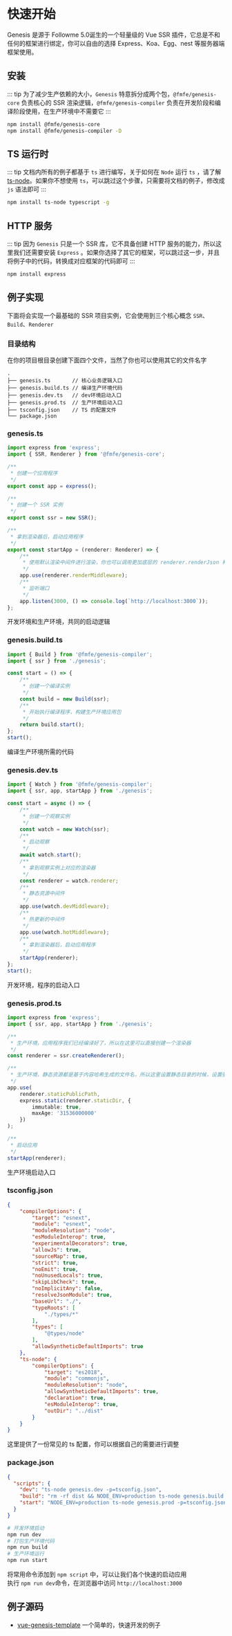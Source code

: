 # 快速开始
Genesis 是源于 Followme 5.0诞生的一个轻量级的 Vue SSR 插件，它总是不和任何的框架进行绑定，你可以自由的选择 Express、Koa、Egg、nest 等服务器端框架使用。

## 安装
::: tip 
为了减少生产依赖的大小，`Genesis` 特意拆分成两个包，`@fmfe/genesis-core` 负责核心的 SSR 渲染逻辑，`@fmfe/genesis-compiler` 负责在开发阶段和编译阶段使用，在生产环境中不需要它
:::
```bash
npm install @fmfe/genesis-core
npm install @fmfe/genesis-compiler -D
```

## TS 运行时
::: tip 
文档内所有的例子都基于 `ts` 进行编写，关于如何在 `Node` 运行 `ts` ，请了解 [ts-node](https://github.com/TypeStrong/ts-node)。如果你不想使用 `ts`，可以跳过这个步骤，只需要将文档的例子，修改成 `js` 语法即可
:::
```bash
npm install ts-node typescript -g
```
## HTTP 服务
::: tip 
因为 `Genesis` 只是一个 SSR 库，它不具备创建 HTTP 服务的能力，所以这里我们还需要安装 `Express` 。如果你选择了其它的框架，可以跳过这一步，并且将例子中的代码，转换成对应框架的代码即可
:::
```bash
npm install express
```
## 例子实现
下面将会实现一个最基础的 SSR 项目实例，它会使用到三个核心概念 `SSR`、`Build`、`Renderer`
### 目录结构
在你的项目根目录创建下面四个文件，当然了你也可以使用其它的文件名字
```
.
├── genesis.ts       // 核心业务逻辑入口
├── genesis.build.ts // 编译生产环境代码
├── genesis.dev.ts   // dev环境启动入口
├── genesis.prod.ts  // 生产环境启动入口
├── tsconfig.json    // TS 的配置文件
└── package.json
```
### genesis.ts
```ts
import express from 'express';
import { SSR, Renderer } from '@fmfe/genesis-core';

/**
 * 创建一个应用程序
 */
export const app = express();

/**
 * 创建一个 SSR 实例
 */
export const ssr = new SSR();

/**
 * 拿到渲染器后，启动应用程序
 */
export const startApp = (renderer: Renderer) => {
    /**
     * 使用默认渲染中间件进行渲染，你也可以调用更加底层的 renderer.renderJson 和 renderer.renderHtml 来实现渲染
     */
    app.use(renderer.renderMiddleware);
    /**
     * 监听端口
     */
    app.listen(3000, () => console.log(`http://localhost:3000`));
};

```
开发环境和生产环境，共同的启动逻辑
### genesis.build.ts
```ts
import { Build } from '@fmfe/genesis-compiler';
import { ssr } from './genesis';

const start = () => {
    /**
     * 创建一个编译实例
     */
    const build = new Build(ssr);
    /**
     * 开始执行编译程序，构建生产环境应用包
     */
    return build.start();
};
start();
```
编译生产环境所需的代码
### genesis.dev.ts
```ts
import { Watch } from '@fmfe/genesis-compiler';
import { ssr, app, startApp } from './genesis';

const start = async () => {
    /**
     * 创建一个观察实例
     */
    const watch = new Watch(ssr);
    /**
     * 启动观察
     */
    await watch.start();
    /**
     * 拿到观察实例上对应的渲染器
     */
    const renderer = watch.renderer;
    /**
     * 静态资源中间件
     */
    app.use(watch.devMiddleware);
    /**
     * 热更新的中间件
     */
    app.use(watch.hotMiddleware);
    /**
     * 拿到渲染器后，启动应用程序
     */
    startApp(renderer);
};
start();

```
开发环境，程序的启动入口
### genesis.prod.ts
```ts
import express from 'express';
import { ssr, app, startApp } from './genesis';

/**
 * 生产环境，应用程序我们已经编译好了，所以在这里可以直接创建一个渲染器
 */
const renderer = ssr.createRenderer();

/**
 * 生产环境，静态资源都是基于内容哈希生成的文件名，所以这里设置静态目录的时候，设置强缓存即可
 */
app.use(
    renderer.staticPublicPath,
    express.static(renderer.staticDir, {
        immutable: true,
        maxAge: '31536000000'
    })
);

/**
 * 启动应用
 */
startApp(renderer);

```
生产环境启动入口
### tsconfig.json
```json
{
    "compilerOptions": {
        "target": "esnext",
        "module": "esnext",
        "moduleResolution": "node",
        "esModuleInterop": true,
        "experimentalDecorators": true,
        "allowJs": true,
        "sourceMap": true,
        "strict": true,
        "noEmit": true,
        "noUnusedLocals": true,
        "skipLibCheck": true,
        "noImplicitAny": false,
        "resolveJsonModule": true,
        "baseUrl": "./",
        "typeRoots": [
            "./types/*"
        ],
        "types": [
            "@types/node"
        ],
        "allowSyntheticDefaultImports": true
    },
    "ts-node": {
        "compilerOptions": {
            "target": "es2018",
            "module": "commonjs",
            "moduleResolution": "node",
            "allowSyntheticDefaultImports": true,
            "declaration": true,
            "esModuleInterop": true,
            "outDir": "../dist"
        }
    }
}
```
这里提供了一份常见的 ts 配置，你可以根据自己的需要进行调整
### package.json
```json
{
  "scripts": {
    "dev": "ts-node genesis.dev -p=tsconfig.json",
    "build": "rm -rf dist && NODE_ENV=production ts-node genesis.build -p=tsconfig.json",
    "start": "NODE_ENV=production ts-node genesis.prod -p=tsconfig.json"
  }
}
```
```bash
# 开发环境启动
npm run dev
# 打包生产环境代码
npm run build
# 生产环境运行
npm run start
```
将常用命令添加到 `npm script` 中，可以让我们各个快速的启动应用   
执行 `npm run dev`命令，在浏览器中访问 `http://localhost:3000`

## 例子源码
- [vue-genesis-template](https://github.com/fmfe/vue-genesis-template) 一个简单的，快速开发的例子